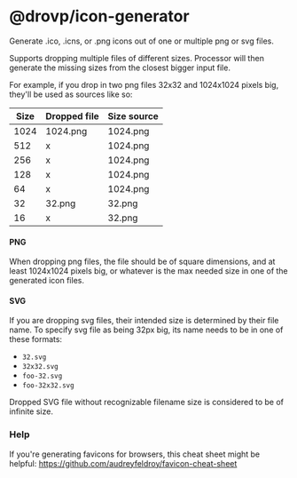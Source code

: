 # @drovp/icon-generator

Generate .ico, .icns, or .png icons out of one or multiple png or svg files.

Supports dropping multiple files of different sizes. Processor will then generate the missing sizes from the closest bigger input file.

For example, if you drop in two png files 32x32 and 1024x1024 pixels big, they'll be used as sources like so:

| Size | Dropped file | Size source |
| ---- | ------------ | ----------- |
| 1024 | 1024.png     | 1024.png    |
| 512  | x            | 1024.png    |
| 256  | x            | 1024.png    |
| 128  | x            | 1024.png    |
| 64   | x            | 1024.png    |
| 32   | 32.png       | 32.png      |
| 16   | x            | 32.png      |

#### PNG

When dropping png files, the file should be of square dimensions, and at least 1024x1024 pixels big, or whatever is the max needed size in one of the generated icon files.

#### SVG

If you are dropping svg files, their intended size is determined by their file name. To specify svg file as being 32px big, its name needs to be in one of these formats:

- `32.svg`
- `32x32.svg`
- `foo-32.svg`
- `foo-32x32.svg`

Dropped SVG file without recognizable filename size is considered to be of infinite size.

### Help

If you're generating favicons for browsers, this cheat sheet might be helpful: https://github.com/audreyfeldroy/favicon-cheat-sheet
